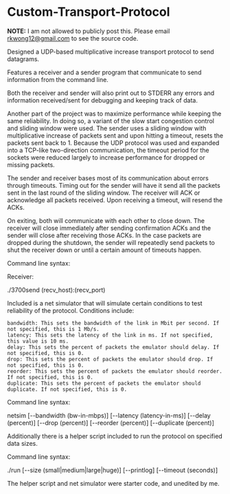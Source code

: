 # Custom-Transport-Protocol

__NOTE:__ I am not allowed to publicly post this. Please email rkwong12@gmail.com to see the source code.

Designed a UDP-based multiplicative increase transport protocol to send datagrams.

Features a receiver and a sender program that communicate to send information from the command line.

Both the receiver and sender will also print out to STDERR any errors and information received/sent for
debugging and keeping track of data.

Another part of the project was to maximize performance while keeping the same reliability.
In doing so, a variant of the slow start congestion control and sliding window were used.
The sender uses a sliding window with multiplicative increase of packets sent and upon hitting a
timeout, resets the packets sent back to 1.
Because the UDP protocol was used and expanded into a TCP-like two-direction communication, the timeout
period for the sockets were reduced largely to increase performance for dropped or missing packets.

The sender and receiver bases most of its communication about errors through timeouts. Timing out for the sender
will have it send all the packets sent in the last round of the sliding window.
The receiver will ACK or acknowledge all packets received. Upon receiving a timeout, will resend the ACKs.

On exiting, both will communicate with each other to close down. The receiver will close immediately after
sending confirmation ACKs and the sender will close after receiving those ACKs.
In the case packets are dropped during the shutdown, the sender will repeatedly send packets to shut the receiver down
or until a certain amount of timeouts happen.

Command line syntax:

Receiver:

./3700send (recv_host):(recv_port)

Included is a net simulator that will simulate certain conditions to test reliability of the protocol.
Conditions include:

    bandwidth: This sets the bandwidth of the link in Mbit per second. If not specified, this is 1 Mb/s.
    latency: This sets the latency of the link in ms. If not specified, this value is 10 ms.
    delay: This sets the percent of packets the emulator should delay. If not specified, this is 0.
    drop: This sets the percent of packets the emulator should drop. If not specified, this is 0.
    reorder: This sets the percent of packets the emulator should reorder. If not specified, this is 0.
    duplicate: This sets the percent of packets the emulator should duplicate. If not specified, this is 0.

Command line syntax:

netsim [--bandwidth (bw-in-mbps)] [--latency (latency-in-ms)] [--delay (percent)] [--drop (percent)] [--reorder (percent)] [--duplicate (percent)]
  
Additionally there is a helper script included to run the protocol on specified data sizes.

Command line syntax:

./run [--size (small|medium|large|huge)] [--printlog] [--timeout (seconds)]
  
The helper script and net simulator were starter code, and unedited by me.
